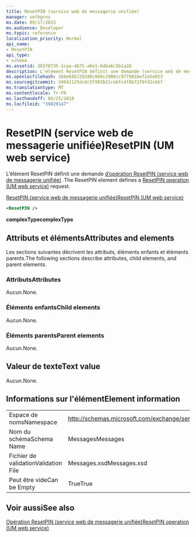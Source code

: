 ```yaml
---
title: ResetPIN (service web de messagerie unifiée)
manager: sethgros
ms.date: 09/17/2015
ms.audience: Developer
ms.topic: reference
localization_priority: Normal
api_name:
- ResetPIN
api_type:
- schema
ms.assetid: 383f0735-1caa-4675-a6e1-6dba6c5b1a28
description: L’élément ResetPIN définit une demande (service web de messagerie unifiée) d’opération ResetPIN.
ms.openlocfilehash: 3b6e68b7292d0c660c1980cc977981bef2a5e053
ms.sourcegitcommit: 34041125dc8c5f993b21cebfc4f8b72f0fd2cb6f
ms.translationtype: MT
ms.contentlocale: fr-FR
ms.lasthandoff: 06/25/2018
ms.locfileid: "19829147"
---
```

# <a name="resetpin-um-web-service"></a><span data-ttu-id="611f9-103">ResetPIN (service web de messagerie unifiée)</span><span class="sxs-lookup"><span data-stu-id="611f9-103">ResetPIN (UM web service)</span></span>

<span data-ttu-id="611f9-104">L’élément ResetPIN définit une demande [d’opération ResetPIN (service web de messagerie unifiée)](resetpin-operation-um-web-service.md) .</span><span class="sxs-lookup"><span data-stu-id="611f9-104">The ResetPIN element defines a [ResetPIN operation (UM web service)](resetpin-operation-um-web-service.md) request.</span></span> 
  
[<span data-ttu-id="611f9-105">ResetPIN (service web de messagerie unifiée)</span><span class="sxs-lookup"><span data-stu-id="611f9-105">ResetPIN (UM web service)</span></span>](resetpin-um-web-service.md)
  
```xml
<ResetPIN />
```

 <span data-ttu-id="611f9-106">**complexType**</span><span class="sxs-lookup"><span data-stu-id="611f9-106">**complexType**</span></span>
## <a name="attributes-and-elements"></a><span data-ttu-id="611f9-107">Attributs et éléments</span><span class="sxs-lookup"><span data-stu-id="611f9-107">Attributes and elements</span></span>

<span data-ttu-id="611f9-108">Les sections suivantes décrivent les attributs, éléments enfants et éléments parents.</span><span class="sxs-lookup"><span data-stu-id="611f9-108">The following sections describe attributes, child elements, and parent elements.</span></span>
  
### <a name="attributes"></a><span data-ttu-id="611f9-109">Attributs</span><span class="sxs-lookup"><span data-stu-id="611f9-109">Attributes</span></span>

<span data-ttu-id="611f9-110">Aucun.</span><span class="sxs-lookup"><span data-stu-id="611f9-110">None.</span></span>
  
### <a name="child-elements"></a><span data-ttu-id="611f9-111">Éléments enfants</span><span class="sxs-lookup"><span data-stu-id="611f9-111">Child elements</span></span>

<span data-ttu-id="611f9-112">Aucun.</span><span class="sxs-lookup"><span data-stu-id="611f9-112">None.</span></span>
  
### <a name="parent-elements"></a><span data-ttu-id="611f9-113">Éléments parents</span><span class="sxs-lookup"><span data-stu-id="611f9-113">Parent elements</span></span>

<span data-ttu-id="611f9-114">Aucun.</span><span class="sxs-lookup"><span data-stu-id="611f9-114">None.</span></span>
  
## <a name="text-value"></a><span data-ttu-id="611f9-115">Valeur de texte</span><span class="sxs-lookup"><span data-stu-id="611f9-115">Text value</span></span>

<span data-ttu-id="611f9-116">Aucun.</span><span class="sxs-lookup"><span data-stu-id="611f9-116">None.</span></span>
  
## <a name="element-information"></a><span data-ttu-id="611f9-117">Informations sur l'élément</span><span class="sxs-lookup"><span data-stu-id="611f9-117">Element information</span></span>

|||
|:-----|:-----|
|<span data-ttu-id="611f9-118">Espace de noms</span><span class="sxs-lookup"><span data-stu-id="611f9-118">Namespace</span></span>  <br/> |http://schemas.microsoft.com/exchange/services/2006/messages  <br/> |
|<span data-ttu-id="611f9-119">Nom du schéma</span><span class="sxs-lookup"><span data-stu-id="611f9-119">Schema Name</span></span>  <br/> |<span data-ttu-id="611f9-120">Messages</span><span class="sxs-lookup"><span data-stu-id="611f9-120">Messages</span></span>  <br/> |
|<span data-ttu-id="611f9-121">Fichier de validation</span><span class="sxs-lookup"><span data-stu-id="611f9-121">Validation File</span></span>  <br/> |<span data-ttu-id="611f9-122">Messages.xsd</span><span class="sxs-lookup"><span data-stu-id="611f9-122">Messages.xsd</span></span>  <br/> |
|<span data-ttu-id="611f9-123">Peut être vide</span><span class="sxs-lookup"><span data-stu-id="611f9-123">Can be Empty</span></span>  <br/> |<span data-ttu-id="611f9-124">True</span><span class="sxs-lookup"><span data-stu-id="611f9-124">True</span></span>  <br/> |
   
## <a name="see-also"></a><span data-ttu-id="611f9-125">Voir aussi</span><span class="sxs-lookup"><span data-stu-id="611f9-125">See also</span></span>



[<span data-ttu-id="611f9-126">Opération ResetPIN (service web de messagerie unifiée)</span><span class="sxs-lookup"><span data-stu-id="611f9-126">ResetPIN operation (UM web service)</span></span>](resetpin-operation-um-web-service.md)

